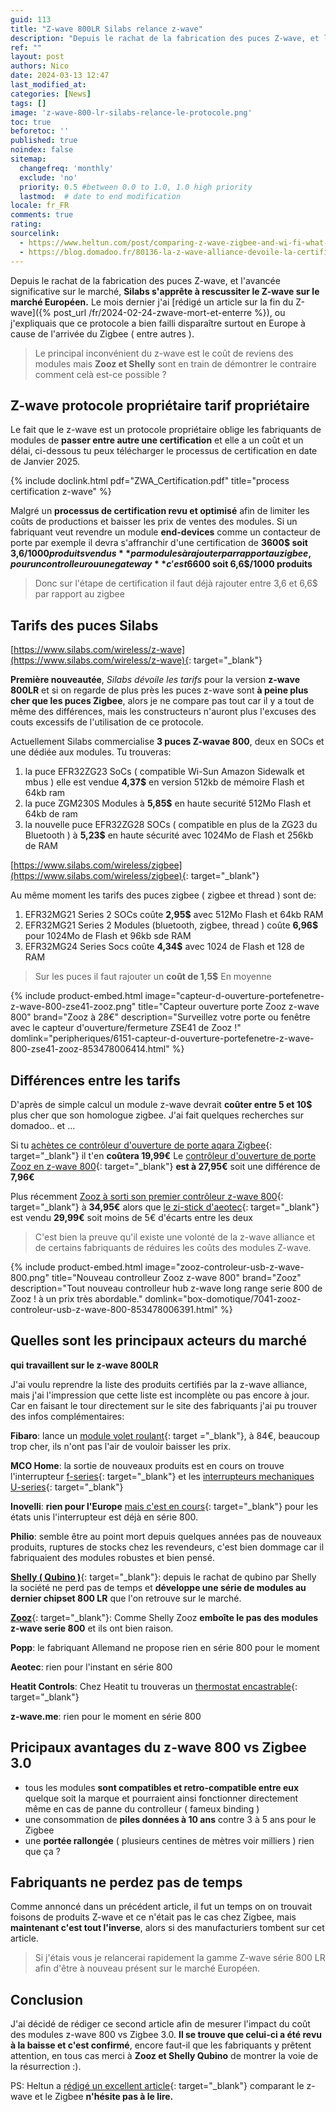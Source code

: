 ```yaml
---
guid: 113
title: "Z-wave 800LR Silabs relance z-wave"
description: "Depuis le rachat de la fabrication des puces Z-wave, et l'avancée significative sur le marché, Silabs s'apprête à rescussiter le Z-wave sur le marché Européen"
ref: ""
layout: post
authors: Nico
date: 2024-03-13 12:47
last_modified_at: 
categories: [News]
tags: []
image: 'z-wave-800-lr-silabs-relance-le-protocole.png'
toc: true
beforetoc: ''
published: true
noindex: false
sitemap:
  changefreq: 'monthly'
  exclude: 'no'
  priority: 0.5 #between 0.0 to 1.0, 1.0 high priority
  lastmod:  # date to end modification
locale: fr_FR
comments: true
rating:  
sourcelink:
  - https://www.heltun.com/post/comparing-z-wave-zigbee-and-wi-fi-what-should-you-choose-for-your-installation
  - https://blog.domadoo.fr/80136-la-z-wave-alliance-devoile-la-certification-z-wave-plus-v2-pour-la-serie-700/
---
```


Depuis le rachat de la fabrication des puces Z-wave, et l'avancée significative sur le marché, **Silabs s'apprête à rescussiter le Z-wave sur le marché Européen.** Le mois dernier j'ai [rédigé un article sur la fin du Z-wave]({% post_url /fr/2024-02-24-zwave-mort-et-enterre %}), ou j'expliquais que ce protocole a bien failli disparaître surtout en Europe à cause de l'arrivée du Zigbee ( entre autres ).

> Le principal inconvénient du z-wave est le coût de reviens des modules mais **Zooz et Shelly** sont en train de démontrer le contraire comment celà est-ce possible ?

## Z-wave protocole propriétaire tarif propriétaire

Le fait que le z-wave est un protocole propriétaire oblige les fabriquants de modules de **passer entre autre une certification** et elle a un coût et un délai, ci-dessous tu peux télécharger le processus de certification en date de Janvier 2025.

{% include doclink.html pdf="ZWA_Certification.pdf" title="process certification z-wave" %}

Malgré un **processus de certification revu et optimisé** afin de limiter les coûts de productions et baisser les prix de ventes des modules.
Si un fabriquant veut revendre un module **end-devices** comme un contacteur de porte par exemple il devra s'affranchir d'une certification de **3600$ soit 3,6$/1000 produits vendus** par modules à rajouter par rapport au zigbee, pour un controlleur ou une gateway **c'est 6600$ soit 6,6$/1000 produits**

> Donc sur l'étape de certification il faut déjà rajouter entre 3,6 et 6,6$ par rapport au zigbee

## Tarifs des puces Silabs

[https://www.silabs.com/wireless/z-wave](https://www.silabs.com/wireless/z-wave){: target="_blank"}

**Première nouveautée**, *Silabs dévoile les tarifs* pour la version **z-wave 800LR** et si on regarde de plus près les puces z-wave sont **à peine plus cher que les puces Zigbee**, alors je ne compare pas tout car il y a tout de même des différences, mais les constructeurs n'auront plus l'excuses des couts excessifs de l'utilisation de ce protocole.

Actuellement Silabs commercialise **3 puces Z-wavae 800**, deux en SOCs et une dédiée aux modules.
Tu trouveras:
1. la puce EFR32ZG23 SoCs ( compatible Wi-Sun Amazon Sidewalk et mbus ) elle est vendue **4,37$** en version 512kb de mémoire Flash et 64kb ram
2. la puce ZGM230S Modules à **5,85$** en haute securité 512Mo Flash et 64kb de ram
3. la nouvelle puce EFR32ZG28 SOCs ( compatible en plus de la ZG23 du Bluetooth ) à **5,23$** en haute sécurité avec 1024Mo de Flash et 256kb de RAM

[https://www.silabs.com/wireless/zigbee](https://www.silabs.com/wireless/zigbee){: target="_blank"}

Au même moment les tarifs des puces zigbee ( zigbee et thread ) sont de:
1. EFR32MG21 Series 2 SOCs coûte **2,95$** avec 512Mo Flash et 64kb RAM
2. EFR32MG21 Series 2 Modules (bluetooth, zigbee, thread ) coûte **6,96$** pour 1024Mo de Flash et 96kb sde RAM
3. EFR32MG24 Series  Socs coûte **4,34$** avec 1024 de Flash et 128 de RAM

> Sur les puces il faut rajouter un **coût de 1,5$** En moyenne

{% include product-embed.html image="capteur-d-ouverture-portefenetre-z-wave-800-zse41-zooz.png" title="Capteur ouverture porte Zooz z-wave 800" brand="Zooz à 28€" description="Surveillez votre porte ou fenêtre avec le capteur d'ouverture/fermeture ZSE41 de Zooz !" domlink="peripheriques/6151-capteur-d-ouverture-portefenetre-z-wave-800-zse41-zooz-853478006414.html" %}

## Différences entre les tarifs

D'après de simple calcul un module z-wave devrait **coûter entre 5 et 10$** plus cher que son homologue zigbee. J'ai fait quelques recherches sur domadoo.. et ...

Si tu [achètes ce contrôleur d'ouverture de porte aqara Zigbee](https://www.domadoo.fr/fr/detecteurs/6707-detecteur-d-ouverture-portefenetre-zigbee-30-door-and-window-sensor-t1-aqara.html?domid=39){: target="_blank"} il t'en **coûtera 19,99€**
Le [contrôleur d'ouverture de porte Zooz en z-wave 800](https://www.domadoo.fr/fr/peripheriques/6151-capteur-d-ouverture-portefenetre-z-wave-800-zse41-zooz-853478006414.html?domid=39){: target="_blank"} **est à 27,95€** soit une différence de **7,96€**

Plus récemment [Zooz à sorti son premier contrôleur z-wave 800](https://www.domadoo.fr/fr/box-domotique/7041-zooz-controleur-usb-z-wave-800-853478006391.html?domid=39){: target="_blank"} à **34,95€** alors que [le zi-stick d'aeotec](https://www.domadoo.fr/fr/controleurs-adaptateurs/6777-controleur-usb-zigbee-zi-stick-aeotec-1220000017191.html?domid=39){: target="_blank"} est vendu **29,99€** soit moins de 5€ d'écarts entre les deux

> C'est bien la preuve qu'il existe une volonté de la z-wave alliance et de certains fabriquants de réduires les coûts des modules Z-wave.

{% include product-embed.html image="zooz-controleur-usb-z-wave-800.png" title="Nouveau controlleur Zooz z-wave 800" brand="Zooz" description="Tout nouveau controlleur hub z-wave long range serie 800 de Zooz ! à un prix très abordable." domlink="box-domotique/7041-zooz-controleur-usb-z-wave-800-853478006391.html" %}

## Quelles sont les principaux acteurs du marché 

**qui travaillent sur le z-wave 800LR**

J'ai voulu reprendre la liste des produits certifiés par la z-wave alliance, mais j'ai l'impression que cette liste est incomplète ou pas encore à jour. Car en faisant le tour directement sur le site des fabriquants j'ai pu trouver des infos complémentaires:

 **Fibaro**: lance un [module volet roulant](https://www.domadoo.fr/fr/peripheriques/7040-fibaro-micromodule-pour-volet-roulant-z-wave-800-fibaro-roller-shutter-4-fgr-224-5902701703899.html?domid=39){: target ="_blank"}, à 84€, beaucoup trop cher, ils n'ont pas l'air de vouloir baisser les prix.

**MCO Home**: la sortie de nouveaux produits est en cours on trouve l'interrupteur [f-series](https://www.mcohome.com/F-series-Switch-PG7454227){: target="_blank"} et les [interrupteurs mechaniques U-series](https://www.mcohome.com/U-series-smart-switch-PG7454301){: target="_blank"}

**Inovelli**: **rien pour l'Europe** [mais c'est en cours](https://community.inovelli.com/t/project-europa-240v-smart-switch-es-for-europe-eu-zigbee-thread-matter/16088){: target="_blank"} pour les états unis l'interrupteur est déjà en série 800.

**Philio**: semble être au point mort depuis quelques années pas de nouveaux produits, ruptures de stocks chez les revendeurs, c'est bien dommage car il fabriquaient des modules robustes et bien pensé.

[**Shelly ( Qubino )**](https://www.domadoo.fr/fr/111-produits?q=Marque-Shelly+Qubino&domid=39){: target="_blank"}: depuis le rachat de qubino par Shelly la société ne perd pas de temps et **développe une série de modules au dernier chipset 800 LR** que l'on retrouve sur le marché.

[**Zooz**](https://www.domadoo.fr/fr/111-produits?q=Marque-Zooz&domid=39){: target="_blank"}: Comme Shelly Zooz **emboîte le pas des modules z-wave serie 800** et ils ont bien raison.

**Popp**: le fabriquant Allemand ne propose rien en série 800 pour le moment

**Aeotec**: rien pour l'instant en série 800

**Heatit Controls**: Chez Heatit tu trouveras un [thermostat encastrable](https://heatit.com/product/10294/smart-products/thermostats/heatit-z-trm6-white-ral-9003/1109){: target="_blank"}

**z-wave.me**: rien pour le moment en série 800

## Pricipaux avantages du z-wave 800 vs Zigbee 3.0

- tous les modules **sont compatibles et retro-compatible entre eux** quelque soit la marque et pourraient ainsi fonctionner directement même en cas de panne du controlleur ( fameux binding )
- une consommation de **piles données à 10 ans** contre 3 à 5 ans pour le Zigbee
- une **portée rallongée** ( plusieurs centines de mètres voir milliers ) rien que ça ?

## Fabriquants ne perdez pas de temps

Comme annoncé dans un précédent article, il fut un temps on on trouvait foisons de produits Z-wave et ce n'était pas le cas chez Zigbee, mais **maintenant c'est tout l'inverse**, alors si des manufacturiers tombent sur cet article.

> Si j'étais vous je relancerai rapidement la gamme Z-wave série 800 LR afin d'être à nouveau présent sur le marché Européen.

## Conclusion

J'ai décidé de rédiger ce second article afin de mesurer l'impact du coût des modules z-wave 800 vs Zigbee 3.0. **Il se trouve que celui-ci a été revu à la baisse et c'est confirmé**, encore faut-il que les fabriquants y prêtent attention, en tous cas merci à **Zooz et Shelly Qubino** de montrer la voie de la résurrection :).

PS: Heltun a [rédigé un excellent article](https://www.heltun.com/post/comparing-z-wave-zigbee-and-wi-fi-what-should-you-choose-for-your-installation){: target="_blank"} comparant le z-wave et le Zigbee **n'hésite pas à le lire.**